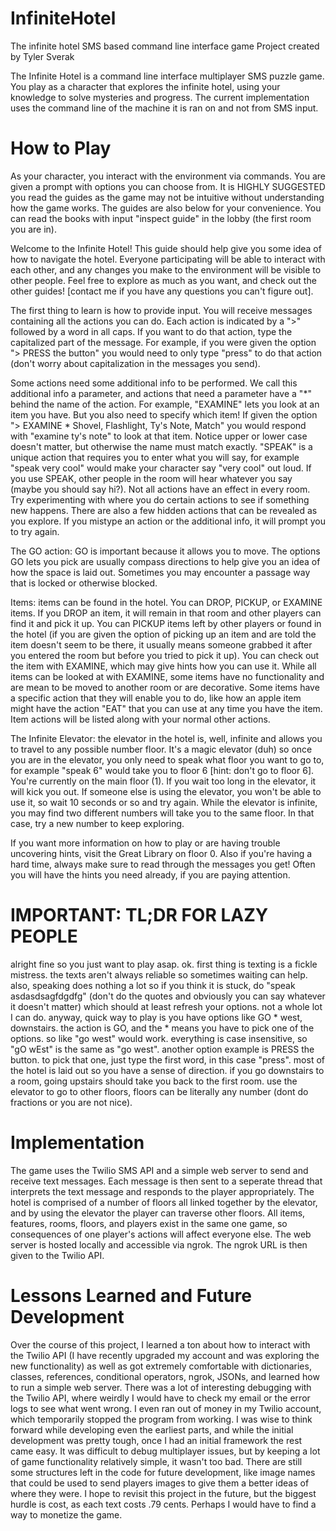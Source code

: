 # InfiniteHotel
The infinite hotel SMS based command line interface game
Project created by Tyler Sverak

The Infinite Hotel is a command line interface multiplayer SMS puzzle game. You play as a character that explores the infinite hotel, using your knowledge to solve mysteries and progress. The current implementation uses the command line of the machine it is ran on and not from SMS input.

# How to Play
As your character, you interact with the environment via commands. You are given a prompt with options you can choose from. It is HIGHLY SUGGESTED you read the guides as the game may not be intuitive without understanding how the game works. The guides are also below for your convenience. You can read the books with input "inspect guide" in the lobby (the first room you are in).

Welcome to the Infinite Hotel! This guide should help give you some idea of how to navigate the hotel. Everyone participating will be able to interact with each other, and any changes you make to the environment will be visible to other people. Feel free to explore as much as you want, and check out the other guides! [contact me if you have any questions you can't figure out].

The first thing to learn is how to provide input. You will receive messages containing all the actions you can do. Each action is indicated by a ">" followed by a word in all caps. If you want to do that action, type the capitalized part of the message. For example, if you were given the option "> PRESS the button" you would need to only type "press" to do that action (don't worry about capitalization in the messages you send).

Some actions need some additional info to be performed. We call this additional info a parameter, and actions that need a parameter have a "*" behind the name of the action. For example, "EXAMINE" lets you look at an item you have. But you also need to specify which item! If given the option "> EXAMINE * Shovel, Flashlight, Ty's Note, Match" you would respond with "examine ty's note" to look at that item. Notice upper or lower case doesn't matter, but otherwise the name must match exactly. "SPEAK" is a unique action that requires you to enter what you will say, for example "speak very cool" would make your character say "very cool" out loud. If you use SPEAK, other people in the room will hear whatever you say (maybe you should say hi?). Not all actions have an effect in every room. Try experimenting with where you do certain actions to see if something new happens. There are also a few hidden actions that can be revealed as you explore. If you mistype an action or the additional info, it will prompt you to try again.

The GO action: GO is important because it allows you to move. The options GO lets you pick are usually compass directions to help give you an idea of how the space is laid out. Sometimes you may encounter a passage way that is locked or otherwise blocked.

Items: items can be found in the hotel. You can DROP, PICKUP, or EXAMINE items. If you DROP an item, it will remain in that room and other players can find it and pick it up. You can PICKUP items left by other players or found in the hotel (if you are given the option of picking up an item and are told the item doesn't seem to be there, it usually means someone grabbed it after you entered the room but before you tried to pick it up). You can check out the item with EXAMINE, which may give hints how you can use it. While all items can be looked at with EXAMINE, some items have no functionality and are mean to be moved to another room or are decorative. Some items have a specific action that they will enable you to do, like how an apple item might have the action "EAT" that you can use at any time you have the item. Item actions will be listed along with your normal other actions.

The Infinite Elevator: the elevator in the hotel is, well, infinite and allows you to travel to any possible number floor. It's a magic elevator (duh) so once you are in the elevator, you only need to speak what floor you want to go to, for example "speak 6" would take you to floor 6 [hint: don't go to floor 6]. You're currently on the main floor (1). If you wait too long in the elevator, it will kick you out. If someone else is using the elevator, you won't be able to use it, so wait 10 seconds or so and try again. While the elevator is infinite, you may find two different numbers will take you to the same floor. In that case, try a new number to keep exploring.

If you want more information on how to play or are having trouble uncovering hints, visit the Great Library on floor 0. Also if you're having a hard time, always make sure to read through the messages you get! Often you will have the hints you need already, if you are paying attention.

# IMPORTANT: TL;DR FOR LAZY PEOPLE
alright fine so you just want to play asap. ok. first thing is texting is a fickle mistress. the texts aren't always reliable so sometimes waiting can help. also, speaking does nothing a lot so if you think it is stuck, do "speak asdasdsagfdgdfg" (don't do the quotes and obviously you can say whatever it doesn't matter) which should at least refresh your options. not a whole lot I can do. anyway, quick way to play is you have options like GO * west, downstairs. the action is GO, and the * means you have to pick one of the options. so like "go west" would work. everything is case insensitive, so "gO   wEst" is the same as "go west". another option example is PRESS the button. to pick that one, just type the first word, in this case "press". most of the hotel is laid out so you have a sense of direction. if you go downstairs to a room, going upstairs should take you back to the first room. use the elevator to go to other floors, floors can be literally any number (dont do fractions or you are not nice).

# Implementation
The game uses the Twilio SMS API and a simple web server to send and receive text messages. Each message is then sent to a seperate thread that interprets the text message and responds to the player appropriately. The hotel is comprised of a number of floors all linked together by the elevator, and by using the elevator the player can traverse other floors. All items, features, rooms, floors, and players exist in the same one game, so consequences of one player's actions will affect everyone else. The web server is hosted locally and accessible via ngrok. The ngrok URL is then given to the Twilio API.

# Lessons Learned and Future Development
Over the course of this project, I learned a ton about how to interact with the Twilio API (I have recently upgraded my account and was exploring the new functionality) as well as got extremely comfortable with dictionaries, classes, references, conditional operators, ngrok, JSONs, and learned how to run a simple web server. There was a lot of interesting debugging with the Twilio API, where weirdly I would have to check my email or the error logs to see what went wrong. I even ran out of money in my Twilio account, which temporarily stopped the program from working. I was wise to think forward while developing even the earliest parts, and while the initial development was pretty tough, once I had an initial framework the rest came easy. It was difficult to debug multiplayer issues, but by keeping a lot of game functionality relatively simple, it wasn't too bad. There are still some structures left in the code for future development, like image names that could be used to send players images to give them a better ideas of where they were. I hope to revisit this project in the future, but the biggest hurdle is cost, as each text costs .79 cents. Perhaps I would have to find a way to monetize the game.
